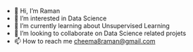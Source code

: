 - 👋 Hi, I’m Raman 
- 👀 I’m interested in Data Science
- 🌱 I’m currently learning about Unsupervised Learning
- 💞️ I’m looking to collaborate on Data Science related projets 
- 📫 How to reach me cheema8raman@gmail.com

<!---
cheema8raman/cheema8raman is a ✨ special ✨ repository because its `README.md` (this file) appears on your GitHub profile.
You can click the Preview link to take a look at your changes.
--->

